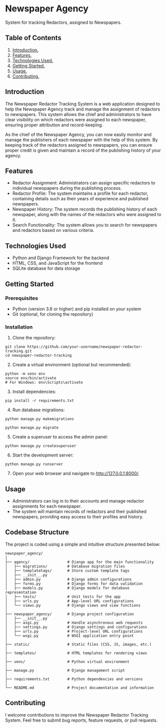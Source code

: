 # Newspaper Agency

System for tracking Redactors, assigned to Newspapers.

## Table of Contents
1. [ Introduction. ](#introduction)
2. [ Features. ](#features)
3. [ Technologies Used. ](#technologies-used)
4. [ Getting Started. ](#getting-started)
5. [ Usage. ](#usage)
6. [ Contributing. ](#contributing)

## Introduction

The Newspaper Redactor Tracking System is a web application designed to help the Newspaper Agency track and manage the assignment of redactors to newspapers. This system allows the chief and administrators to have clear visibility on which redactors were assigned to each newspaper, ensuring proper attribution and record-keeping.

As the chief of the Newspaper Agency, you can now easily monitor and manage the publishers of each newspaper with the help of this system. By keeping track of the redactors assigned to newspapers, you can ensure proper credit is given and maintain a record of the publishing history of your agency.

## Features
* Redactor Assignment: Administrators can assign specific redactors to individual newspapers during the publishing process.
* Redactor Profile: The system maintains a profile for each redactor, containing details such as their years of experience and published newspapers.
* Newspaper History: The system records the publishing history of each newspaper, along with the names of the redactors who were assigned to it.
* Search Functionality: The system allows you to search for newspapers and redactors based on various criteria.

## Technologies Used

* Python and Django Framework for the backend
* HTML, CSS, and JavaScript for the frontend
* SQLite database for data storage

## Getting Started

### Prerequisites
* Python (version 3.6 or higher) and pip installed on your system
* Git (optional, for cloning the repository)

### Installation
1. Clone the repository:
```
git clone https://github.com/your-username/newspaper-redactor-tracking.git
cd newspaper-redactor-tracking
```

2. Create a virtual environment (optional but recommended):
```
python -m venv env
source env/bin/activate      
# For Windows: env\Scripts\activate
```

3. Install dependencies:
```
pip install -r requirements.txt
```

4. Run database migrations:
```
python manage.py makemigrations
```
```
python manage.py migrate
```

5. Create a superuser to access the admin panel:
```
python manage.py createsuperuser
```

6. Start the development server:
```
python manage.py runserver
```

7. Open your web browser and navigate to http://127.0.0.1:8000/.


## Usage
* Administrators can log in to their accounts and manage redactor assignments for each newspaper.
* The system will maintain records of redactors and their published newspapers, providing easy access to their profiles and history.

## Codebase Structure
The project is coded using a simple and intuitive structure presented below:
```
newspaper_agency/
│
├── agency/                 # Django app for the main functionality
│   ├── migrations/         # Database migration files
│   ├── templatetags/       # Store custom template tags
│   ├── __init__.py
│   ├── admin.py            # Django admin configurations
│   ├── forms.py            # Django forms for data validation
│   ├── models.py           # Django models for database representation
│   ├── tests/              # Unit tests for the app
│   ├── urls.py             # App-level URL configurations
│   └── views.py            # Django views and view functions
│
├── newspaper_agency/       # Django project configuration
│   ├── __init__.py
│   ├── asgi.py             # Handle asynchronous web requests
│   ├── settings.py         # Django settings and configurations
│   ├── urls.py             # Project-level URL configurations
│   └── wsgi.py             # WSGI application entry point
│
├── static/                 # Static files (CSS, JS, images, etc.)
│
├── templates/              # HTML templates for rendering views
│
├── venv/                   # Python virtual environment
│
├── manage.py               # Django management script
│
├── requirements.txt        # Python dependencies and versions
│
└── README.md               # Project documentation and information
```


## Contributing
I welcome contributions to improve the Newspaper Redactor Tracking System. Feel free to submit bug reports, feature requests, or pull requests.


